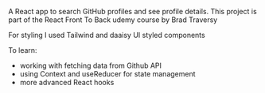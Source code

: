 A React app to search GitHub profiles and see profile details. This project is part of the React Front To Back udemy course by Brad Traversy

For styling I used Tailwind and daaisy UI styled components

To learn:

- working with fetching data from Github API
- using Context and useReducer for state management
- more advanced React hooks
